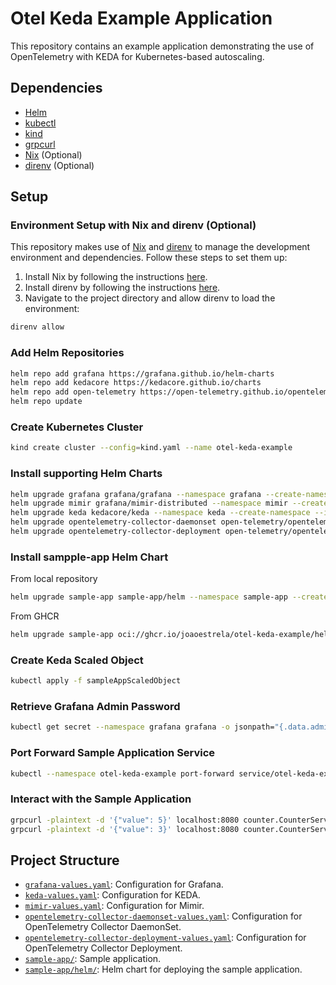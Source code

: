 # Otel Keda Example Application

This repository contains an example application demonstrating the use of OpenTelemetry with KEDA for Kubernetes-based autoscaling.

## Dependencies

- [Helm](https://helm.sh/docs/intro/install/)
- [kubectl](https://kubernetes.io/docs/tasks/tools/)
- [kind](https://kind.sigs.k8s.io/docs/user/quick-start/)
- [grpcurl](https://github.com/fullstorydev/grpcurl)
- [Nix](https://nixos.org/download.html) (Optional)
- [direnv](https://direnv.net/docs/installation.html) (Optional)

## Setup

### Environment Setup with Nix and direnv (Optional)
This repository makes use of [Nix](https://nixos.org/) and [direnv](https://direnv.net/) to manage the development environment and dependencies. Follow these steps to set them up:

1. Install Nix by following the instructions [here](https://nixos.org/download.html).
2. Install direnv by following the instructions [here](https://direnv.net/docs/installation.html).
3. Navigate to the project directory and allow direnv to load the environment:

  ```sh
  direnv allow
  ```

### Add Helm Repositories

```sh
helm repo add grafana https://grafana.github.io/helm-charts
helm repo add kedacore https://kedacore.github.io/charts
helm repo add open-telemetry https://open-telemetry.github.io/opentelemetry-helm-charts
helm repo update
```

### Create Kubernetes Cluster

```sh
kind create cluster --config=kind.yaml --name otel-keda-example
```

### Install supporting Helm Charts

```sh
helm upgrade grafana grafana/grafana --namespace grafana --create-namespace --install --values grafana-values.yaml
helm upgrade mimir grafana/mimir-distributed --namespace mimir --create-namespace --install --values mimir-values.yaml
helm upgrade keda kedacore/keda --namespace keda --create-namespace --install --values keda-values.yaml
helm upgrade opentelemetry-collector-daemonset open-telemetry/opentelemetry-collector --namespace opentelemetry-collector --create-namespace --install --values opentelemetry-collector-daemonset-values.yaml
helm upgrade opentelemetry-collector-deployment open-telemetry/opentelemetry-collector --namespace opentelemetry-collector --create-namespace --install --values opentelemetry-collector-deployment-values.yaml
```

### Install sampple-app Helm Chart

From local repository
```sh
helm upgrade sample-app sample-app/helm --namespace sample-app --create-namespace --install --values sample-app-values.yaml
```

From GHCR
```sh
helm upgrade sample-app oci://ghcr.io/joaoestrela/otel-keda-example/helm-charts/sample-app --version 0.1.1 --namespace sample-app --create-namespace --install --values sample-app-values.yaml
```

### Create Keda Scaled Object
```sh
kubectl apply -f sampleAppScaledObject
```

### Retrieve Grafana Admin Password

```sh
kubectl get secret --namespace grafana grafana -o jsonpath="{.data.admin-password}" | base64 --decode ; echo
```

### Port Forward Sample Application Service

```sh
kubectl --namespace otel-keda-example port-forward service/otel-keda-example 8080:8080
```

### Interact with the Sample Application

```sh
grpcurl -plaintext -d '{"value": 5}' localhost:8080 counter.CounterService/IncreaseCounter
grpcurl -plaintext -d '{"value": 3}' localhost:8080 counter.CounterService/DecreaseCounter
```

## Project Structure

- [`grafana-values.yaml`](grafana-values.yaml): Configuration for Grafana.
- [`keda-values.yaml`](keda-values.yaml): Configuration for KEDA.
- [`mimir-values.yaml`](mimir-values.yaml): Configuration for Mimir.
- [`opentelemetry-collector-daemonset-values.yaml`](opentelemetry-collector-daemonset-values.yaml): Configuration for OpenTelemetry Collector DaemonSet.
- [`opentelemetry-collector-deployment-values.yaml`](opentelemetry-collector-deployment-values.yaml): Configuration for OpenTelemetry Collector Deployment.
- [`sample-app/`](sample-app/): Sample application.
- [`sample-app/helm/`](sample-app/helm/): Helm chart for deploying the sample application.

